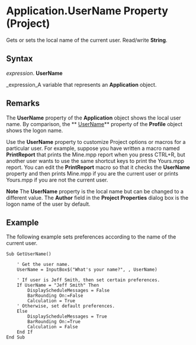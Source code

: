
# Application.UserName Property (Project)

Gets or sets the local name of the current user. Read/write  **String**.


## Syntax

 _expression_. **UserName**

 _expression_A variable that represents an  **Application** object.


## Remarks

 The **UserName** property of the **Application** object shows the local user name. By comparison, the ** [UserName](8af2fe46-7218-39be-efd0-c7dd91f25ac7.md)** property of the **Profile** object shows the logon name.

Use the  **UserName** property to customize Project options or macros for a particular user. For example, suppose you have written a macro named **PrintReport** that prints the Mine.mpp report when you press CTRL+R, but another user wants to use the same shortcut keys to print the Yours.mpp report. You can edit the **PrintReport** macro so that it checks the **UserName** property and then prints Mine.mpp if you are the current user or prints Yours.mpp if you are not the current user.


 **Note**  The  **UserName** property is the local name but can be changed to a different value. The **Author** field in the **Project Properties** dialog box is the logon name of the user by default.


## Example

The following example sets preferences according to the name of the current user.


```
Sub GetUserName() 
 
    ' Get the user name. 
    UserName = InputBox$("What's your name?", , UserName) 
 
    ' If user is Jeff Smith, then set certain preferences. 
    If UserName = "Jeff Smith" Then 
        DisplayScheduleMessages = False 
        BarRounding On:=False 
        Calculation = True 
    ' Otherwise, set default preferences. 
    Else 
        DisplayScheduleMessages = True 
        BarRounding On:=True 
        Calculation = False 
    End If
End Sub
```

